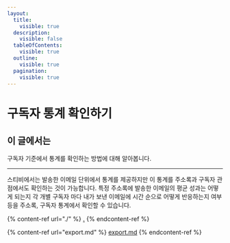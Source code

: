 ```yaml
---
layout:
  title:
    visible: true
  description:
    visible: false
  tableOfContents:
    visible: true
  outline:
    visible: true
  pagination:
    visible: true
---
```


# 구독자 통계 확인하기

## 이 글에서는

구독자 기준에서 통계를 확인하는 방법에 대해 알아봅니다.

***

스티비에서는 발송한 이메일 단위에서 통계를 제공하지만 이 통계를 주소록과 구독자 관점에서도 확인하는 것이 가능합니다. 특정 주소록에 발송한 이메일의 평균 성과는 어떻게 되는지 각 개별 구독자 마다 내가 보낸 이메일에 시간 순으로 어떻게 반응하는지 여부 등을 주소록, 구독자 통계에서 확인할 수 있습니다.

{% content-ref url="./" %}
[.](./)
{% endcontent-ref %}

{% content-ref url="export.md" %}
[export.md](export.md)
{% endcontent-ref %}

